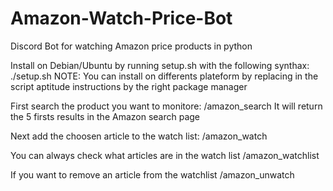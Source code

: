 # Amazon-Watch-Price-Bot
Discord Bot for watching Amazon price products in python

Install on Debian/Ubuntu by running setup.sh with the following synthax:
./setup.sh <tokenBot> <guildId> <channelId>
NOTE: You can install on differents plateform by replacing in the script aptitude instructions by the right package manager

First search the product you want to monitore:
/amazon_search
It will return the 5 firsts results in the Amazon search page

Next add the choosen article to the watch list:
/amazon_watch

You can always check what articles are in the watch list
/amazon_watchlist

If you want to remove an article from the watchlist
/amazon_unwatch
